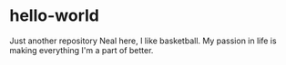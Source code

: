 # hello-world
Just another repository
Neal here, I like basketball. My passion in life is making everything I'm a part of better.
